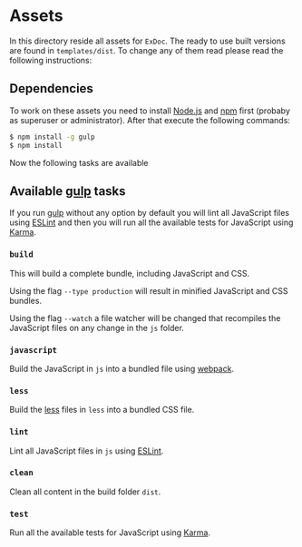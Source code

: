 # Assets

In this directory reside all assets for `ExDoc`. The ready to use built
versions are found in `templates/dist`. To change any
of them read please read the following instructions:

## Dependencies

To work on these assets you need to install [Node.js] and [npm] first (probaby
as superuser or administrator). After that execute the following commands:

```bash
$ npm install -g gulp
$ npm install
```

Now the following tasks are available

## Available [gulp] tasks

If you run [gulp] without any option by default you will lint all JavaScript
files using [ESLint] and then you will run all the available tests for
JavaScript using [Karma].

### `build`

This will build a complete bundle, including JavaScript and CSS.

Using the flag `--type production` will result in minified JavaScript and CSS
bundles.

Using the flag `--watch` a file watcher will be changed that recompiles the
JavaScript files on any change in the `js` folder.

### `javascript`

Build the JavaScript in `js` into a bundled file using [webpack].

### `less`

Build the [less] files in `less` into a bundled CSS file.

### `lint`

Lint all JavaScript files in `js` using [ESLint].

### `clean`

Clean all content in the build folder `dist`.

### `test`

Run all the available tests for JavaScript using [Karma].

[Node.js]: https://nodejs.org/
[npm]: https://www.npmjs.com/
[gulp]: https://www.npmjs.com/package/gulp
[webpack]: http://webpack.github.io/
[less]: http://lesscss.org/
[ESLint]: http://eslint.org/
[Karma]: http://karma-runner.github.io/
